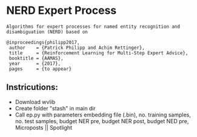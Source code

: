 NERD Expert Process
===
	Algorithms for expert processes for named entity recognition and disambiguation (NERD) based on 

	@inproceedings{philipp2017,
	 author    = {Patrick Philipp and Achim Rettinger},
	 title     = {Reinforcement Learning for Multi-Step Expert Advice},
	 booktitle = {AAMAS},
	 year      = {2017},
	 pages     = {to appear}

Instricutions:
-------------
 * Download wvlib
 * Create folder "stash" in main dir
 * Call ep.py with parameters embedding file (.bin), no. training samples, no. test samples, budget NER pre, budget NER post, budget NED pre, Microposts || Spotlight

